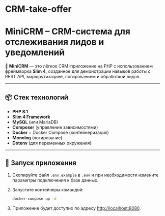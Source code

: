 # CRM-take-offer

# MiniCRM – CRM-система для отслеживания лидов и уведомлений

🚀 **MiniCRM** — это лёгкое CRM-приложение на PHP с использованием фреймворка **Slim 4**, созданное для демонстрации навыков работы с REST API, маршрутизацией, логированием и обработкой лидов.

---

## 📦 Стек технологий

- **PHP 8.1**
- **Slim 4 Framework**
- **MySQL** (или MariaDB)
- **Composer** (управление зависимостями)
- **Docker** + Docker Compose (контейнеризация)
- **Monolog** (логирование)
- **Dotenv** (для переменных окружения)

---

## 🚀 Запуск приложения

1. Скопируйте файл `.env.example` в `.env` и при необходимости измените параметры подключения к базе данных.
2. Запустите контейнеры командой:

   ```bash
   docker-compose up -d
   ```

3. Приложение будет доступно по адресу [http://localhost:8080](http://localhost:8080).
